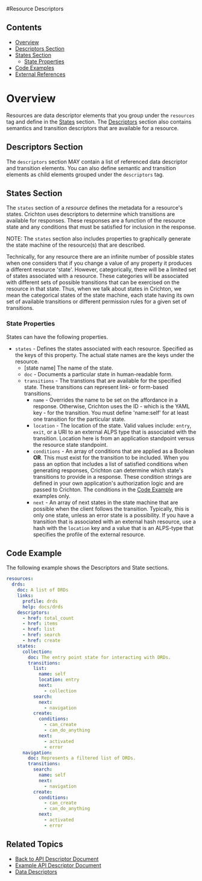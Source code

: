 #Resource Descriptors
## Contents
- [Overview](#overview)
 - [Descriptors Section](#descriptors-section)
 - [States Section](#states-section)
	- [State Properties](#state-properties)
 - [Code Examples](#code-examples)
 - [External References](#external-references)

# Overview
Resources are data descriptor elements that you group under the `resources` tag and define in the [States](#states-section) section. The [Descriptors](#descriptors-section) section also contains semantics and transition descriptors that are available for a resource. 

## Descriptors Section
The `descriptors` section MAY contain a list of referenced data descriptor and transition elements. You can also define semantic and transition elements as child elements grouped under the `descriptors` tag.

## States Section
The `states` section of a _resource_ defines the metadata for a resource's states. Crichton uses descriptors to determine which transitions are available for responses. These responses are a function of the resource state and any conditions that must be satisfied for inclusion in the response. 

NOTE: The `states` section also includes properties to graphically generate the state machine of the resource(s) that are described.

Technically, for any resource there are an infinite number of possible states when one considers that if you change a value of any property it produces a different resource 'state'. However, categorically, there will be a limited set of states associated with a resource. These categories will be associated with different sets of possible transitions that can be exercised on the resource in that state. Thus, when we talk about states in Crichton, we mean the categorical states of the state machine, each state having its own set of available transitions or different permission rules for a given set of transitions.

### State Properties
States can have the following properties.
- `states` - Defines the states associated with each resource. Specified as the keys of this property. The 
actual state names are the keys under the resource.
	- \[state name\] The name of the state.
	- `doc` - Documents a particular state in human-readable form.
	- `transitions` - The transtions that are available for the specified state. These transitions can represent link- or form-based transitions.
		- `name` - Overrides the name to be set on the affordance in a response. Otherwise, Crichton uses the ID - which is the YAML key - for the transition. You must define 'name:self' for at least one transition for the particular state.
		- `location` - The location of the state. Valid values include: `entry`, `exit`, or a URI to an external ALPS type that is associated with the transition. Location here is from an application standpoint versus the resource state standpoint. 
		- `conditions` - An array of conditions that are applied as a Boolean __OR__. This must exist for the transition to be included. When you pass an option that includes a list of satisfied conditions when generating responses, Crichton can determine which state's transitions to provide in a response. These condition strings are defined in your own application's authorization logic and are passed to Crichton. The conditions in the [Code Example](#code-example) are examples only.
		- `next` - An array of next states in the state machine that are possible when the client follows the transition. Typically, this is only one state, unless an error state is a possibility. If you have a transition that is associated with an external hash resource, use a hash with the `location` key and a value that is an ALPS-type that specifies the profile of the external resource.

## Code Example
The following example shows the Descriptors and State sections.

```yaml
resources:
  drds:
    doc: A list of DRDs
    links:
      profile: drds
      help: docs/drds
    descriptors:
      - href: total_count
      - href: items
      - href: list
      - href: search
      - href: create
    states:
      collection:
        doc: The entry point state for interacting with DRDs.
        transitions:
          list:
            name: self
            location: entry
            next:
              - collection
          search:
            next:
              - navigation
          create:
            conditions:
              - can_create 
              - can_do_anything
            next:
              - activated
              - error
      navigation:
        doc: Represents a filtered list of DRDs.
        transitions:
          search:
            name: self
            next:
              - navigation
          create:
            conditions:
              - can_create 
              - can_do_anything
            next:
              - activated
              - error 
```

## Related Topics
- [Back to API Descriptor Document](descriptors_document.md)
- [Example API Descriptor Document](../spec/fixtures/resource_descriptors/drds_descriptor_v1.yml)
- [Data Descriptors](data_descriptors.md)
